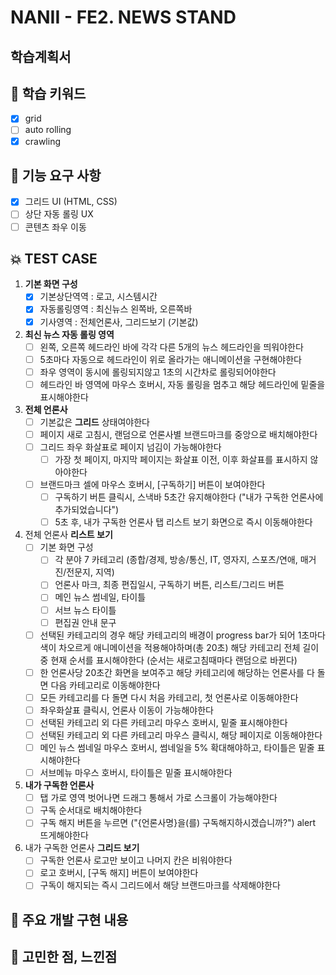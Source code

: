 # NANII - FE2. NEWS STAND

## 학습계획서

## 📌 학습 키워드
- [x] grid
- [ ] auto rolling
- [x] crawling

## 🔎 기능 요구 사항
- [x] 그리드 UI (HTML, CSS)
- [ ] 상단 자동 롤링 UX
- [ ] 콘텐츠 좌우 이동

## 💥 TEST CASE
1. **기본 화면 구성**
     - [x] 기본상단역역 : 로고, 시스템시간
     - [x] 자동롤링영역 : 최신뉴스 왼쪽바, 오른쪽바
     - [x] 기사영역 : 전체언론사, 그리드보기 (기본값)
2. **최신 뉴스 자동 롤링 영역**
     - [ ] 왼쪽, 오른쪽 헤드라인 바에 각각 다른 5개의 뉴스 헤드라인을 띄워야한다
     - [ ] 5초마다 자동으로 헤드라인이 위로 올라가는 애니메이션을 구현해야한다
     - [ ] 좌우 영역이 동시에 롤링되지않고 1초의 시간차로 롤링되어야한다
     - [ ] 헤드라인 바 영역에 마우스 호버시, 자동 롤링을 멈추고 해당 헤드라인에 밑줄을 표시해야한다
3. **전체 언론사**
     - [ ] 기본값은 **그리드** 상태여야한다
     - [ ] 페이지 새로 고침시, 랜덤으로 언론사별 브랜드마크를 중앙으로 배치해야한다
     - [ ] 그리드 좌우 화살표로 페이지 넘김이 가능해야한다
       - [ ] 가장 첫 페이지, 마지막 페이지는 화살표 이전, 이후 화살표를 표시하지 않아야한다
     - [ ] 브랜드마크 셀에 마우스 호버시, [구독하기] 버튼이 보여야한다
       - [ ] 구독하기 버튼 클릭시, 스낵바 5초간 유지해야한다 ("내가 구독한 언론사에 추가되었습니다")
       - [ ] 5초 후, 내가 구독한 언론사 탭 리스트 보기 화면으로 즉시 이동해야한다
4. 전체 언론사 **리스트 보기**
     - [ ] 기본 화면 구성
       - [ ] 각 분야 7 카테고리 (종합/경제, 방송/통신, IT, 영자지, 스포츠/연애, 매거진/전문지, 지역)
       - [ ] 언론사 마크, 최종 편집일시, 구독하기 버튼, 리스트/그리드 버튼
       - [ ] 메인 뉴스 썸네일, 타이틀
       - [ ] 서브 뉴스 타이틀
       - [ ] 편집권 안내 문구
     - [ ] 선택된 카테고리의 경우 해당 카테고리의 배경이 progress bar가 되어 1초마다 색이 차오르게 애니메이션을 적용해야하며(총 20초) 해당 카테고리 전체 길이 중 현재 순서를 표시해야한다 (순서는 새로고침때마다 랜덤으로 바뀐다)
     - [ ] 한 언론사당 20초간 화면을 보여주고 해당 카테고리에 해당하는 언론사를 다 돌면 다음 카테고리로 이동해야한다
     - [ ] 모든 카테고리를 다 돌면 다시 처음 카테고리, 첫 언론사로 이동해야한다
     - [ ] 좌우화살표 클릭시, 언론사 이동이 가능해야한다
     - [ ] 선택된 카테고리 외 다른 카테고리 마우스 호버시, 밑줄 표시해야한다
     - [ ] 선택된 카테고리 외 다른 카테고리 마우스 클릭시, 해당 페이지로 이동해야한다
     - [ ] 메인 뉴스 썸네일 마우스 호버시, 썸네일을 5% 확대해야하고, 타이틀은 밑줄 표시해야한다
     - [ ] 서브메뉴 마우스 호버시, 타이틀은 밑줄 표시해야한다
5. **내가 구독한 언론사**
     - [ ] 탭 가로 영역 벗어나면 드래그 통해서 가로 스크롤이 가능해야한다
     - [ ] 구독 순서대로 배치해야한다
     - [ ] 구독 해지 버튼을 누르면 ("{언론사명}을(를) 구독해지하시겠습니까?") alert 뜨게해야한다
6. 내가 구독한 언론사 **그리드 보기**
     - [ ] 구독한 언론사 로고만 보이고 나머지 칸은 비워야한다
     - [ ] 로고 호버시, [구독 해지] 버튼이 보여야한다
     - [ ] 구독이 해지되는 즉시 그리드에서 해당 브랜드마크를 삭제해야한다

## 📝 주요 개발 구현 내용

## 🤔 고민한 점, 느낀점